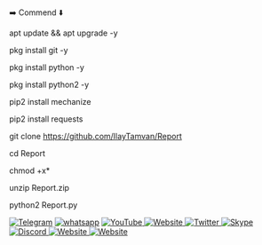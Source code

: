 ➡️ Commend ⬇️

apt update && apt upgrade -y

pkg install git -y

pkg install python -y

pkg install python2 -y

pip2 install mechanize

pip2 install requests

git clone https://github.com/IlayTamvan/Report

cd Report

chmod +x*

unzip Report.zip

python2 Report.py


<a href="https://t.me/RKDeveloperbd"><img title="Telegram" src="https://img.shields.io/badge/Telegram-black?style=for-the-badge&logo=Telegram"></a>
<a href="https://wa.me/8801820873311"><img title="whatsapp" src="https://img.shields.io/badge/WHATSAPP-%2325D366.svg?&style=for-the-badge&logo=whatsapp&logoColor=white"></a>
<a href="https://www.youtube.com/@TechNovaX-m2d" target="_blank">
    <img title="YouTube" src="https://img.shields.io/badge/youtube-%23FF0000.svg?&style=for-the-badge&logo=youtube&logoColor=white">
</a>
<a href="https://www.topcard71.xyz/" target="_blank">
    <img title="Website" src="https://img.shields.io/badge/website-%2312100E.svg?&style=for-the-badge&logo=google-chrome&logoColor=white">
</a>
<a href="https://x.com/RKDevelope48001" target="_blank">
    <img title="Twitter" src="https://img.shields.io/badge/twitter-%231DA1F2.svg?&style=for-the-badge&logo=twitter&logoColor=white">
</a>
<a href="https://join.skype.com/invite/wm8PPSnSr4EJ" target="_blank">
    <img title="Skype" src="https://img.shields.io/badge/skype-%2300AFF0.svg?&style=for-the-badge&logo=skype&logoColor=white">
</a>
<a href="https://discord.gg/aMghPvTe" target="_blank">
    <img title="Discord" src="https://img.shields.io/badge/discord-%235865F2.svg?&style=for-the-badge&logo=discord&logoColor=white">
</a>
<a href="https://guccibazar.fun/" target="_blank">
    <img title="Website" src="https://img.shields.io/badge/website-%2312100E.svg?&style=for-the-badge&logo=google-chrome&logoColor=white">
</a>
<a href="https://url.giftcard71.com/" target="_blank">
    <img title="Website" src="https://img.shields.io/badge/website-%2312100E.svg?&style=for-the-badge&logo=google-chrome&logoColor=white">
</a>
